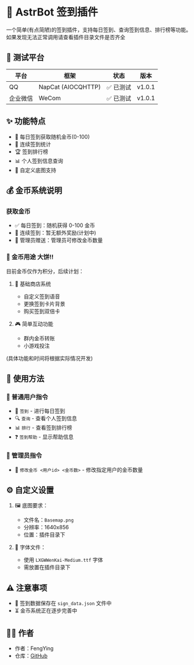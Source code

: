 # 📝 AstrBot 签到插件

一个简单(有点简陋)的签到插件，支持每日签到、查询签到信息、排行榜等功能。
如果发现无法正常调用请查看插件目录文件是否齐全

## 🧪 测试平台

| 平台 | 框架 | 状态 | 版本 |
|------|------|------|------|
| QQ | NapCat (AIOCQHTTP) | ✅ 已测试 | v1.0.1 |
| 企业微信 | WeCom | ✅ 已测试 | v1.0.1 |

## ✨ 功能特点
- 🎯 每日签到获取随机金币(0-100)
- 📅 连续签到统计
- 🏆 签到排行榜
- 📊 个人签到信息查询
- 🎨 自定义底图支持

## 💰 金币系统说明

### 获取金币
- ✅ 每日签到：随机获得 0-100 金币
- 🔄 连续签到：暂无额外奖励(计划中)
- 🎁 管理员赠送：管理员可修改金币数量

### 🚀 金币用途 大饼!!
目前金币仅作为积分，后续计划：
1. 🏪 基础商店系统
   - 自定义签到语音
   - 更换签到卡片背景
   - 购买签到双倍卡

2. 🎮 简单互动功能
   - 群内金币转账
   - 小游戏投注
   
(具体功能和时间将根据实际情况开发)

## 📖 使用方法

### 👥 普通用户指令
- 📝 `签到` - 进行每日签到
- 🔍 `查询` - 查看个人签到信息
- 📊 `排行` - 查看签到排行榜
- ❓ `签到帮助` - 显示帮助信息

### 👑 管理员指令
- 💎 `修改金币 <用户id> <金币数>` - 修改指定用户的金币数量

## ⚙️ 自定义设置

1. 🖼️ 底图要求：
   - 文件名：`Basemap.png`
   - 分辨率：1640x856
   - 位置：插件目录下

2. 📝 字体文件：
   - 使用 `LXGWWenKai-Medium.ttf` 字体
   - 需放置在插件目录下

## ⚠️ 注意事项
- 💾 签到数据保存在 `sign_data.json` 文件中
- ⏳ 金币系统正在逐步完善中

## 👨‍💻 作者
- 作者：FengYing
- 仓库：[GitHub](https://github.com/FengYing1314/astrbot_plugin_sign)
